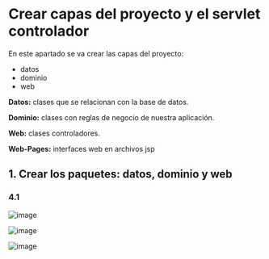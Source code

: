 # Crear capas del proyecto y el servlet controlador

En este apartado se va crear las capas del proyecto:

- datos
- dominio
- web

**Datos:** clases que se relacionan con la base de datos.

**Dominio:** clases con reglas de negocio de nuestra aplicación.

**Web:** clases controladores. 

**Web-Pages:** interfaces web en archivos jsp 

## 1. Crear los paquetes: datos, dominio y web

### 4.1

![image](https://user-images.githubusercontent.com/31961588/192115619-27295d3a-ec1e-4099-9bcf-032730fc84a1.png)

![image](https://user-images.githubusercontent.com/31961588/192115640-d8eb0823-d957-486f-ab04-d460d5767d78.png)

![image](https://user-images.githubusercontent.com/31961588/192115677-4bf2f399-30ba-4aa1-aeae-69f4780703ae.png)
